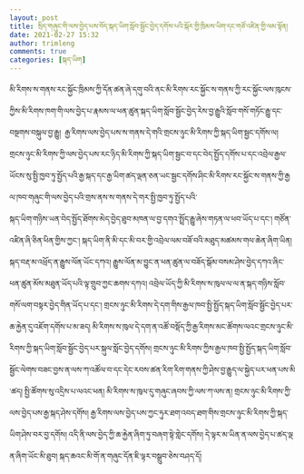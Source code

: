 ```yaml
---
layout: post
title: སྲིད་གཞུང་གི་ལས་བྱེད་པས་བོད་སྐད་ཡིག་སློབ་སྦྱོང་བྱེད་དགོས་པའི་སྐོར་གྱི་ཁྲིམས་ཡིག་དང་གཙོ་འཛིན་གྱི་ལམ་སྟོན།
date: 2021-02-27 15:32
author: trimleng
comments: true
categories: [སྐད་ཡིག]
---
```

<div>
<div><span style="font-size: 10pt; font-family: qomolangma-uchen;">མི་རིགས་ས་གནས་རང་སྐྱོང་ཁྲིམས་<wbr />ཀྱི་དོན་ཚན་ཞེ་དགུ་བའི་ནང་མི་རིགས་རང་སྐྱོ<wbr />ང་ས་གནས་ཀྱི་རང་སྐྱོང་ལས་ཁུངས་<wbr />ཀྱིས་མི་རིགས་ཁག་གི་ལས་བྱེད་པ་<wbr />རྣམས་ལ་ཕན་ཚུན་སྐད་ཡིག་སློབ་སྦྱོ<wbr />ང་བྱེད་རེས་བྱ་རྒྱུའི་སློབ་གསོ་<wbr />གཏོང་རྒྱུ་དང་བསྔགས་བསྐུལ་བྱ་རྒྱུ<wbr />།  རྒྱ་རིགས་ལས་བྱེད་པས་ས་གནས་དེ་<wbr />གའི་གྲངས་ཉུང་མི་རིགས་ཀྱི་སྐད་<wbr />ཡིག་སྦྱང་དགོས་ལ།  གྲངས་ཉུང་མི་རིགས་ཀྱི་ལས་བྱེད་<wbr />པས་རང་ཉིད་མི་རིགས་ཀྱི་སྐད་ཡིག་<wbr />སྦྱང་བ་དང་བེད་སྤྱོད་དགོས་པ་དང་<wbr />འབྲེལ་རྒྱལ་ཡོངས་སུ་སྤྱི་ཁྱབ་ཏུ<wbr />་སྤྱོད་པའི་རྒྱ་</span><span style="font-family: qomolangma-uchen; font-size: 10pt;">སྐད་དང་རྒྱ་ཡིག་</span><wbr style="font-family: qomolangma-uchen; font-size: 10pt;" /><span style="font-family: qomolangma-uchen; font-size: 10pt;">ཚད་ལྡན་ཅན་ཡང་སྦྱང་དགོས་ཤིང་</span><span style="font-family: qomolangma-uchen; font-size: 10pt;">མི་རིགས་རང་སྐྱོང་ས་གནས་ཀྱི་རྒྱ</span><wbr style="font-family: qomolangma-uchen; font-size: 10pt;" /><span style="font-family: qomolangma-uchen; font-size: 10pt;">ལ་ཁབ་གཞུང་གི་ལས་བྱེད་པའི་གྲས་</span><wbr style="font-family: qomolangma-uchen; font-size: 10pt;" /><span style="font-family: qomolangma-uchen; font-size: 10pt;">ནས་ས་གནས་དེ་གར་སྤྱི་ཁྱབ་ཏུ་སྤྱོ</span><wbr style="font-family: qomolangma-uchen; font-size: 10pt;" /><span style="font-family: qomolangma-uchen; font-size: 10pt;">ད་པའི་</span></div>
</div>
<!--more-->
<div>
<div><span style="font-family: qomolangma-uchen; font-size: 10pt;">སྐད་ཡིག་གཉིས་ཡན་བེད་སྤྱོ</span><wbr style="font-family: qomolangma-uchen; font-size: 10pt;" /><span style="font-family: qomolangma-uchen; font-size: 10pt;">ད་ཐོགས་མེད་བྱེད་ཐུབ་མཁན་ལ་བྱ་</span><wbr style="font-family: qomolangma-uchen; font-size: 10pt;" /><span style="font-family: qomolangma-uchen; font-size: 10pt;">དགའ་སྤྲོད་རྒྱུ་ཞེས་གཏན་ལ་ཕབ་ཡོད་པ་དང་། གཙོན་འཛིན་ཞི་ཅིན་ཕིན་གྱིས་ཀྱང་། </span><span style="font-family: qomolangma-uchen; font-size: 10pt;">སྐད་ཡིག་ནི་མི་དང་མི་བར་གྱི་འབྲེ</span><wbr style="font-family: qomolangma-uchen; font-size: 10pt;" /><span style="font-family: qomolangma-uchen; font-size: 10pt;">ལ་ལམ་བཟོ་བའི་མཐུད་མཚམས་གལ་ཆེན་</span><wbr style="font-family: qomolangma-uchen; font-size: 10pt;" /><span style="font-family: qomolangma-uchen; font-size: 10pt;">ཞིག་ཡིན། སྐད་བརྡ་མ་འཕྲོད་ན་རྒྱུས་ལོན་ཡོ</span><wbr style="font-family: qomolangma-uchen; font-size: 10pt;" /><span style="font-family: qomolangma-uchen; font-size: 10pt;">ང་དཀའ། རྒྱུས་ལོན་མ་བྱུང་ན་ཕན་ཚུན་ལ་</span><wbr style="font-family: qomolangma-uchen; font-size: 10pt;" /><span style="font-family: qomolangma-uchen; font-size: 10pt;">བཟོད་སྒོམ་བསམ་ཤེས་བྱེད་དཀའ་ཞིང་ཕན་ཚུན་</span><wbr style="font-family: qomolangma-uchen; font-size: 10pt;" /><span style="font-family: qomolangma-uchen; font-size: 10pt;">མོས་མཐུན་ཡོད་པའི་ལྟ་གྲུབ་ཀྱང་</span><wbr style="font-family: qomolangma-uchen; font-size: 10pt;" /><span style="font-family: qomolangma-uchen; font-size: 10pt;">ཆགས་དཀའ། འབྲེལ་ཡོད་ཀྱི་མི་རིགས་ས་ཁུལ་ལ་</span><wbr style="font-family: qomolangma-uchen; font-size: 10pt;" /><span style="font-family: qomolangma-uchen; font-size: 10pt;">ལ་ན་སྐད་གཉིས་སློབ་གསོ་ལག་བསྟར་</span><wbr style="font-family: qomolangma-uchen; font-size: 10pt;" /><span style="font-family: qomolangma-uchen; font-size: 10pt;">བྱེད་གིན་ཡོད་པ་དང་། གྲངས་ཉུང་མི་རིགས་དེ་དག་གིས་རྒྱ</span><wbr style="font-family: qomolangma-uchen; font-size: 10pt;" /><span style="font-family: qomolangma-uchen; font-size: 10pt;">ལ་ཁབ་སྤྱི་སྤྱོད་སྐད་ཡིག་སློབ་</span><wbr style="font-family: qomolangma-uchen; font-size: 10pt;" /><span style="font-family: qomolangma-uchen; font-size: 10pt;">སྦྱོང་བྱེད་པར་ཆ་རྐྱེན་དུ་འཇོག་</span><wbr style="font-family: qomolangma-uchen; font-size: 10pt;" /><span style="font-family: qomolangma-uchen; font-size: 10pt;">དགོས་པ་མ་ཟད། མི་རིགས་ས་ཁུལ་དེ་དག་ན་འཚོ་བསྡོ</span><wbr style="font-family: qomolangma-uchen; font-size: 10pt;" /><span style="font-family: qomolangma-uchen; font-size: 10pt;">ད་ཀྱི་རྒྱ་རིགས་མང་ཚོགས་ལའང་གྲ</span><wbr style="font-family: qomolangma-uchen; font-size: 10pt;" /><span style="font-family: qomolangma-uchen; font-size: 10pt;">ངས་ཉུང་མི་རིགས་ཀྱི་སྐད་ཡིག་སློ</span><wbr style="font-family: qomolangma-uchen; font-size: 10pt;" /><span style="font-family: qomolangma-uchen; font-size: 10pt;">བ་སྦྱོང་བྱེད་པར་སྐུལ་སློང་བྱེ</span><wbr style="font-family: qomolangma-uchen; font-size: 10pt;" /><span style="font-family: qomolangma-uchen; font-size: 10pt;">ད་དགོས། གྲངས་ཉུང་མི་རིགས་ཀྱིས་རྒྱལ་ཁབ་</span><wbr style="font-family: qomolangma-uchen; font-size: 10pt;" /><span style="font-family: qomolangma-uchen; font-size: 10pt;">སྤྱི་སྤྱོད་སྐད་ཡིག་སློབ་སྦྱོང་</span><wbr style="font-family: qomolangma-uchen; font-size: 10pt;" /><span style="font-family: qomolangma-uchen; font-size: 10pt;">ལེགས་བཟང་བྱས་ན་ལས་ཀ་འཚོལ་བ་དང་</span><wbr style="font-family: qomolangma-uchen; font-size: 10pt;" /><span style="font-family: qomolangma-uchen; font-size: 10pt;">དེང་རབས་ཚན་རིག་རིག་གནས་ཀྱི་ཤེ</span><wbr style="font-family: qomolangma-uchen; font-size: 10pt;" /><span style="font-family: qomolangma-uchen; font-size: 10pt;">ས་བྱ་རྒྱུད་ལ་སྐྱེད་པར་ཕན་པས་མི</span><wbr style="font-family: qomolangma-uchen; font-size: 10pt;" /><span style="font-family: qomolangma-uchen; font-size: 10pt;">་ཚད། སྤྱི་ཚོགས་སུ་འདྲིས་པ་ལའང་ཕན། མི་རིགས་ས་ཁུལ་དུ་གཞུང་ཞབས་ཀྱི་</span><wbr style="font-family: qomolangma-uchen; font-size: 10pt;" /><span style="font-family: qomolangma-uchen; font-size: 10pt;">ལས་ཀ་ལས་ན། གྲངས་ཉུང་མི་རིགས་ཀྱི་ལས་བྱེད་</span><wbr style="font-family: qomolangma-uchen; font-size: 10pt;" /><span style="font-family: qomolangma-uchen; font-size: 10pt;">པས་རྒྱ་སྐད་ཤེས་དགོས། རྒྱ་རིགས་ལས་བྱེད་པས་ཀྱང་ཧུར་</span><wbr style="font-family: qomolangma-uchen; font-size: 10pt;" /><span style="font-family: qomolangma-uchen; font-size: 10pt;">ཐག་འབད་ཐག་གིས་གྲངས་ཉུང་མི་རི</span><wbr style="font-family: qomolangma-uchen; font-size: 10pt;" /><span style="font-family: qomolangma-uchen; font-size: 10pt;">གས་ཀྱི་སྐད་ཡིག་ཤེས་བར་བྱ་དགོས། འདི་ནི་ལས་བྱེད་ཀྱི་ཆ་རྐྱེན་ཞི</span><wbr style="font-family: qomolangma-uchen; font-size: 10pt;" /><span style="font-family: qomolangma-uchen; font-size: 10pt;">ག་ཏུ་བཞག་སྟེ་གླེང་དགོས། དེ་ལྟར་མ་ཡིན་ན་ལས་བྱེད་པ་ཚད་ལྡ</span><wbr style="font-family: qomolangma-uchen; font-size: 10pt;" /><span style="font-family: qomolangma-uchen; font-size: 10pt;">ན་ཞིག་ཡོང་མི་ཐུབ། སྐད་ཆའང་མི་གོ་ན་གཞུང་དོན་ཇི་ལྟ</span><wbr style="font-family: qomolangma-uchen; font-size: 10pt;" /><span style="font-family: qomolangma-uchen; font-size: 10pt;">ར་བསྒྲུབ་ཅེས་བཤད་དོ།</span></div>
</div>
&nbsp;

&nbsp;
<div></div>
<div></div>
<div></div>
<div></div>
